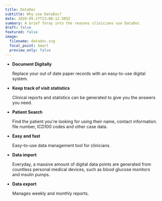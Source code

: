 ```yaml
---
title: DataDoc
subtitle: Why use DataDoc?
date: 2020-05-27T13:08:12.505Z
summary: A brief foray into the reasons clinicians use DataDoc
draft: false
featured: false
image:
  filename: datadoc.svg
  focal_point: Smart
  preview_only: false
---
```

* **Document Digitally**

  Replace your out of date paper records with an easy-to-use digital system.
* **Keep track of visit statistics**

  Clinical reports and statistics can be generated to give you the answers you need.
* **Patient Search**

  Find the patient you're looking for using their name, contact information. file number, ICD100 codes and other case data.
* **Easy and fast**

  Easy-to-use data management tool for clinicians.
* **Data import**

  Everyday, a massive amount of digital data points are generated from countless personal medical devices, such as blood glucose monitors and insulin pumps.
* **Data export**

  Manages weekly and monthly reports.